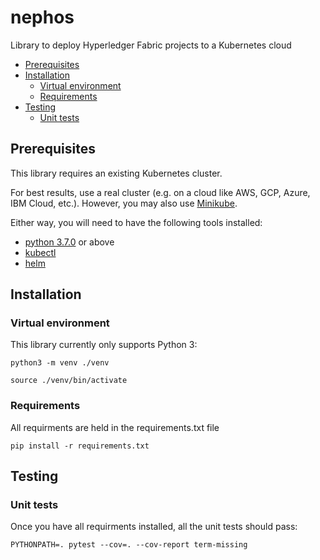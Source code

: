 # nephos

Library to deploy Hyperledger Fabric projects to a Kubernetes cloud

   * [Prerequisites](#prerequisites)
   * [Installation](#installation)
      * [Virtual environment](#virtual-environment)
      * [Requirements](#requirements)
   * [Testing](#testing)
      * [Unit tests](#unit-tests)

## Prerequisites

This library requires an existing Kubernetes cluster.

For best results, use a real cluster (e.g. on a cloud like AWS, GCP, Azure, IBM Cloud, etc.). However, you may also use [Minikube](https://kubernetes.io/docs/setup/minikube/).

Either way, you will need to have the following tools installed:

- [python 3.7.0](https://www.python.org/downloads/release/python-370/) or above
- [kubectl](https://kubernetes.io/docs/tasks/tools/install-kubectl/)
- [helm](https://docs.helm.sh/using_helm/#installing-helm)

## Installation

### Virtual environment

This library currently only supports Python 3:

    python3 -m venv ./venv

    source ./venv/bin/activate

### Requirements

All requirments are held in the requirements.txt file

    pip install -r requirements.txt

## Testing

### Unit tests

Once you have all requirments installed, all the unit tests should pass:

    PYTHONPATH=. pytest --cov=. --cov-report term-missing
